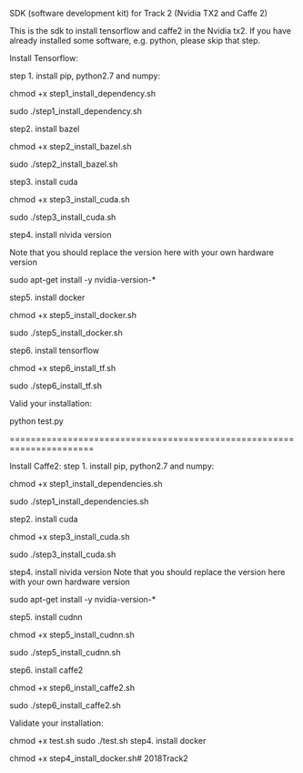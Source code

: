 SDK (software development kit) for Track 2 (Nvidia TX2 and Caffe 2)

This is the sdk to install tensorflow and caffe2 in the Nvidia tx2. If you have already installed some software, e.g. python, please skip that step.

Install Tensorflow:

step 1. install pip, python2.7 and numpy:

chmod +x step1_install_dependency.sh

sudo ./step1_install_dependency.sh

step2. install bazel

chmod +x step2_install_bazel.sh

sudo ./step2_install_bazel.sh

step3. install cuda

chmod +x step3_install_cuda.sh

sudo ./step3_install_cuda.sh

step4. install nivida version

Note that you should replace the version here with your own hardware version

sudo apt-get install -y nvidia-version-*

step5. install docker

chmod +x step5_install_docker.sh

sudo ./step5_install_docker.sh

step6. install tensorflow

chmod +x step6_install_tf.sh

sudo ./step6_install_tf.sh

Valid your installation:

python test.py

======================================================================

Install Caffe2: step 1. install pip, python2.7 and numpy:

chmod +x step1_install_dependencies.sh

sudo ./step1_install_dependencies.sh

step2. install cuda

chmod +x step3_install_cuda.sh

sudo ./step3_install_cuda.sh

step4. install nivida version Note that you should replace the version here with your own hardware version

sudo apt-get install -y nvidia-version-*

step5. install cudnn

chmod +x step5_install_cudnn.sh

sudo ./step5_install_cudnn.sh

step6. install caffe2

chmod +x step6_install_caffe2.sh

sudo ./step6_install_caffe2.sh

Validate your installation:

chmod +x test.sh sudo ./test.sh step4. install docker

chmod +x step4_install_docker.sh# 2018Track2
